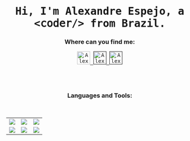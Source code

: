 <h1 align="center">
  <samp>Hi, I'm Alexandre Espejo, a <𝚌𝚘𝚍𝚎𝚛/> from Brazil. <br/> 
</h1>


<h3 align="center">Where can you find me:</h3>
<p align="center"> <samp>
  
  
  <a href="https://www.linkedin.com/in/alexandre-espejo-59b5911a9/">
    <img margin-left="100px" alt="Alexandre's Linkdein" width="35px" src="https://cdn.jsdelivr.net/npm/simple-icons@v3/icons/linkedin.svg" />
  </a>
  <a href="">
    <img left="100px" alt="Alexandre's Github" width="35px" src="https://cdn.jsdelivr.net/npm/simple-icons@v3/icons/gmail.svg" />
  </a>
  <a href="">
    <img alt="Alexandre's Kaggle" width="35px" src="https://cdn.jsdelivr.net/npm/simple-icons@3.1.0/icons/instagram.svg" />
  </a>
</p>
  
<br/>
<br/>
  
<h3 align="center">Languages and Tools:</h3>
<br>

<table align="center" width="100%">
  <tr width="100%">
    
  <td width="33%">
    <img src="https://img.icons8.com/ios/100/000000/react-native.png"/> 
  </td>

  <td width="33%">
    <img src="https://img.icons8.com/ios-filled/100/000000/javascript.png"/>
  </td>

  <td width="33%">
    <img src="https://img.icons8.com/windows/100/000000/node-js.png"/>
  </td>
  
  </tr>

  <tr width="100%"> 
  
  <td width="33%">
    <img src="https://img.icons8.com/ios-filled/100/000000/git.png"/>
  </td>

  <td width="33%">
    <img src="https://img.icons8.com/material-outlined/100/000000/html-5.png"/>
  </td>

  <td width="33%">
    <img src="https://img.icons8.com/ios-filled/100/000000/c-sharp-logo.png"/>
  </td>
  
  </tr>
  
</table>

